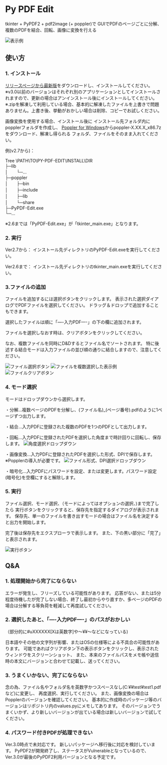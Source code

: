 # Py PDF Edit

tkinter + PyPDF2 + pdf2image (+ poppler)で
GUIでPDFのページごとに分解、複数のPDFを結合、回転、画像に変換を行える

![表示例](img/window.png)

## 使い方
### 1. インストール

[リリースページから最新版](https://github.com/HsaSheep/py-pdf-edit/releases/latest/)をダウンロードし、インストールしてください。
※v3.0以前のバージョンはそれぞれ別のアプリケーションとしてインストールされますので、更新の場合はアンインストール後にインストールしてください。
※.zipを解凍して利用している場合、基本的に解凍したファイルを上書きで問題ありません。上書き後、挙動がおかしい場合は削除、コピーでお試しください。

画像変換を使用する場合、インストール後に
インストール先フォルダ内にpopplerフォルダを作成し、
[Poppler for Windows](https://blog.alivate.com.au/poppler-windows/)からpoppler-X.XX.X_x86.7zをダウンロード、解凍し得られる
フォルダ、ファイルをそのまま入れてください。

例(v2.7から)：
<p>Tree \PATH\TO\PY-PDF-EDIT\INSTALL\DIR<br>
├─lib<br>
│　　└─…<br>
├─poppler<br>
│　　├─bin<br>
│　　├─include<br>
│　　├─lib<br>
│　　└─share<br>
├─PyPDF-Edit.exe<br>
└─…
</p>
※2.6までは「PyPDF-Edit.exe」が「tkinter_main.exe」となります。

### 2. 実行

Ver2.7から： インストール先ディレクトリのPyPDF-Edit.exeを実行してください。

Ver2.6まで： インストール先ディレクトリのtkinter_main.exeを実行してください。

### 3.ファイルの追加

ファイルを追加するには選択ボタンをクリックします。
表示された選択ダイアログでPDFファイルを選択してください。
ドラッグ＆ドロップで追加することもできます。

選択したファイルは順に「—-入力PDF—-」の下の欄に追加されます。

ファイルを選択しなおす時は、クリアボタンをクリックしてください。

なお、複数ファイルを同時にD&Dするとファイル名でソートされます。
特に後述する結合モードは入力ファイルの並び順の通りに結合しますので、注意してください。

![ファイル選択ボタン](img/file_select.png)
![ファイルを複数選択した表示例](img/input_files.png)
![ファイルクリアボタン](img/file_clear.png)

### 4. モード選択

モードはドロップダウンから選択します。

・分解…複数ページのPDFを分解し、(ファイル名)_(ページ番号).pdfのように1ページずつ出力します。

・結合…入力PDFに登録された複数のPDFを1つのPDFとして出力します。

・回転…入力PDFに登録されたPDFを選択した角度まで時計回りに回転し、保存します。
![角度選択ドロップダウン](img/angle_select.png)

・画像変換…入力PDFに登録されたPDFを選択した形式、DPIで保存します。※Popplerの導入が必要です。
![ファイル形式、DPI選択ドロップダウン](img/format_select.png)

・暗号化…入力PDFにパスワードを設定、または変更します。パスワード設定(暗号化)を空欄にすると解除します。

### 5. 実行

ファイル選択、モード選択、（モードによってはオプションの選択、)まで完了したら
実行ボタンをクリックすると、保存先を指定するダイアログが表示されます。
保存先、単一のファイルを書き出すモードの場合はファイル名を決定すると出力を開始します。

完了後は保存先をエクスプローラで表示します。
また、下の黒い部分に「完了」と表示されます。

![実行ボタン](img/run.png)

## Q&A

### 1. 処理開始から完了にならない

エラーが発生し、フリーズしている可能性があります。
応答がない、または5分程度待機したが完了しない場合、終了し最初からやり直すか、多ページのPDFの場合は分解する等負荷を軽減して再度試してください。

### 2. 選択したあと、「—-入力PDF—-」のパスがおかしい
（部分的に#uXXXXXX[Xは英数字]や〜¥¥〜などになっている)

日本語やその他の文字列が影響、またはOSの仕様等による不具合の可能性があります。
可能であればクリアボタン下の表示ボタンをクリックし、表示されたウィンドウをスクリーンショット、
また、本来のファイルパスをメモ帳や送信時の本文にバージョンと合わせて記載し、送ってください。

### 3. うまくいかない、完了にならない

念の為、ファイル名やフォルダ名を英数字かつスペースなし(C:¥¥test¥test1.pdfなど)に変更し、
再度選択、実行してください。
また、画像変換の場合はPopplerのバージョンを確認してください。
基本的に作成時のパッケージ等のバージョンはリポジトリ内のvalues.pyにメモしてあります。
そのバージョンでうまくいかず、より新しいバージョンが出ている場合は新しいバージョンで試してください。

### 4. パスワード付きPDFが処理できない

Ver.3.0時点で未対応です。
新しいパッケージへ移行後に対応を検討しています。
PyPDF2が開発終了し、ステータスがVulnerableとなっているので、Ver.3.0が最後のPyPDF2利用バージョンとなる予定です。

